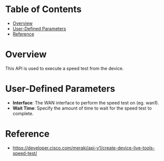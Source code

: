 # Table of Contents
- [Overview](#overview)
- [User-Defined Parameters](#user-defined-parameters)
- [Reference](#reference)

# Overview <a name="overview"></a>
This API is used to execute a speed test from the device.



# User-Defined Parameters <a name="user-defined-parameters"></a>
* <b>Interface</b>: The WAN interface to perform the speed test on (eg. wan1).
* <b>Wait Time</b>: Specify the amount of time to wait for the speed test to complete.

# Reference <a name="reference"></a>
* https://developer.cisco.com/meraki/api-v1/create-device-live-tools-speed-test/